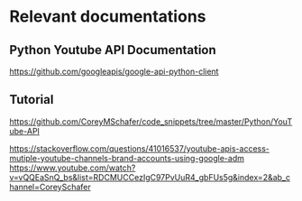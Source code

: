 # Relevant documentations #

## Python Youtube API Documentation ##
https://github.com/googleapis/google-api-python-client

## Tutorial ##
https://github.com/CoreyMSchafer/code_snippets/tree/master/Python/YouTube-API


https://stackoverflow.com/questions/41016537/youtube-apis-access-mutiple-youtube-channels-brand-accounts-using-google-adm
https://www.youtube.com/watch?v=vQQEaSnQ_bs&list=RDCMUCCezIgC97PvUuR4_gbFUs5g&index=2&ab_channel=CoreySchafer
